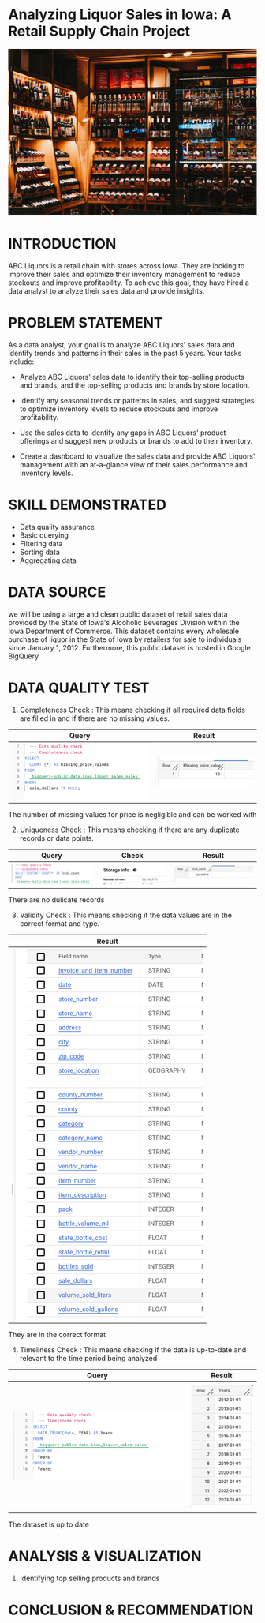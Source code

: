 # Analyzing Liquor Sales in Iowa: A Retail Supply Chain Project
![](https://github.com/Bellevkey22/Sales-analysis/blob/main/liquor%20sales%20image.jpeg)

# INTRODUCTION
ABC Liquors is a retail chain with stores across Iowa. They are looking to improve their sales and optimize their inventory management to reduce stockouts and improve profitability. To achieve this goal, they have hired a data analyst to analyze their sales data and provide insights.

# PROBLEM STATEMENT
As a data analyst, your goal is to analyze ABC Liquors' sales data and identify trends and patterns in their sales in the past 5 years. Your tasks include:

* Analyze ABC Liquors' sales data to identify their top-selling products and brands, and the top-selling products and brands by store location.

* Identify any seasonal trends or patterns in sales, and suggest strategies to optimize inventory levels to reduce stockouts and improve profitability.

* Use the sales data to identify any gaps in ABC Liquors' product offerings and suggest new products or brands to add to their inventory.

* Create a dashboard to visualize the sales data and provide ABC Liquors' management with an at-a-glance view of their sales performance and inventory levels.


# SKILL DEMONSTRATED
* Data quality assurance
* Basic querying
* Filtering data
* Sorting data
* Aggregating data



# DATA SOURCE
we will be using a large and clean public dataset of retail sales data provided by the State of Iowa's Alcoholic Beverages Division within the Iowa Department of Commerce. This dataset contains every wholesale purchase of liquor in the State of Iowa by retailers for sale to individuals since January 1, 2012. Furthermore, this public dataset is hosted in Google BigQuery 
# DATA QUALITY TEST
1. Completeness Check : This means checking if all required data fields are filled in and if there are no missing values.


Query                       | Result
:-------------------------: | :----------------:
![](completeness_query.png) | ![](completeness_result.png)

<p> The number of missing values for price is negligible and can be worked with <p/>

2. Uniqueness Check : This means checking if there are any duplicate records or data points.


Query                       | Check                     | Result
:-------------------------: | :-----------------------: | :------------------------:
![](uniqueness_query.png)   | ![](uniqueness_check.png) | ![](uniqueness_result.png)
<p> There are no dulicate records<p/>

3. Validity Check : This means checking if the data values are in the correct format and type.


 
Result |
:----------------:|
![](validity_result.png)|
<p> They are in the correct format<p/>


4. Timeliness Check : This means checking if the data is up-to-date and relevant to the time period being analyzed


Query                       | Result
:-------------------------: | :----------------:
![](timeliness_query.png) | ![](timeliness_result.png)

<p> The dataset is up to date<p/>



# ANALYSIS & VISUALIZATION
1. Identifying top selling products and brands

# CONCLUSION & RECOMMENDATION
